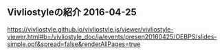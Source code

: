 ## Vivliostyleの紹介 2016-04-25

https://vivliostyle.github.io/vivliostyle.js/viewer/vivliostyle-viewer.html#b=/vivliostyle_doc/ja/events/presen20160425/OEBPS/slides-simple.opf&spread=false&renderAllPages=true
